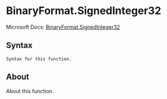 ---
---

# BinaryFormat.SignedInteger32

Microsoft Docs: [BinaryFormat.SignedInteger32](https://docs.microsoft.com/en-us/powerquery-m/binaryformat-signedinteger32)

## Syntax

```powerquery-m
Syntax for this function.
```

## About

About this function.

